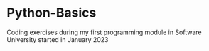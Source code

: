 # Python-Basics
Coding exercises during my first programming module in Software University started in January 2023
